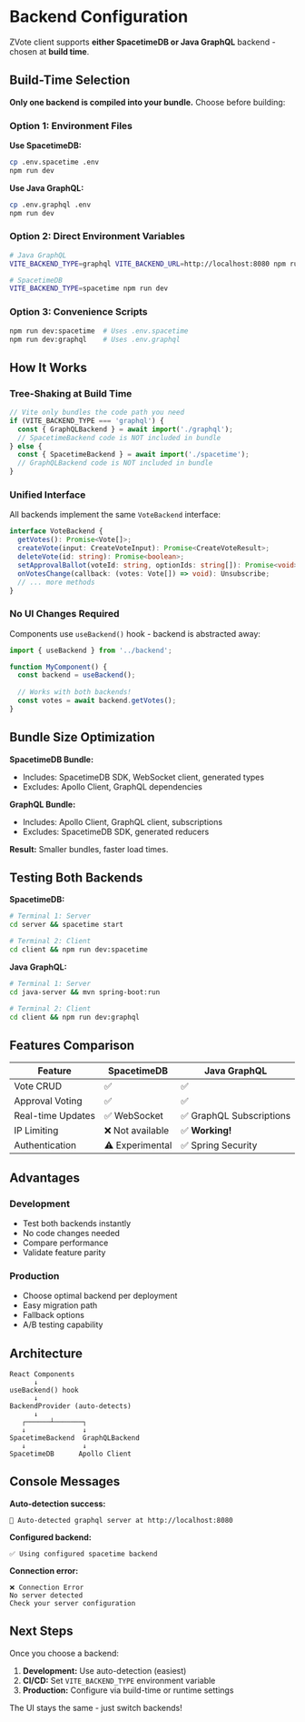 # Backend Configuration

ZVote client supports **either SpacetimeDB or Java GraphQL** backend - chosen at **build time**.

## Build-Time Selection

**Only one backend is compiled into your bundle.** Choose before building:

### Option 1: Environment Files

**Use SpacetimeDB:**
```bash
cp .env.spacetime .env
npm run dev
```

**Use Java GraphQL:**
```bash
cp .env.graphql .env
npm run dev
```

### Option 2: Direct Environment Variables

```bash
# Java GraphQL
VITE_BACKEND_TYPE=graphql VITE_BACKEND_URL=http://localhost:8080 npm run dev

# SpacetimeDB
VITE_BACKEND_TYPE=spacetime npm run dev
```

### Option 3: Convenience Scripts

```bash
npm run dev:spacetime  # Uses .env.spacetime
npm run dev:graphql    # Uses .env.graphql
```

## How It Works

### Tree-Shaking at Build Time
```typescript
// Vite only bundles the code path you need
if (VITE_BACKEND_TYPE === 'graphql') {
  const { GraphQLBackend } = await import('./graphql');
  // SpacetimeBackend code is NOT included in bundle
} else {
  const { SpacetimeBackend } = await import('./spacetime');
  // GraphQLBackend code is NOT included in bundle
}
```

### Unified Interface
All backends implement the same `VoteBackend` interface:

```typescript
interface VoteBackend {
  getVotes(): Promise<Vote[]>;
  createVote(input: CreateVoteInput): Promise<CreateVoteResult>;
  deleteVote(id: string): Promise<boolean>;
  setApprovalBallot(voteId: string, optionIds: string[]): Promise<void>;
  onVotesChange(callback: (votes: Vote[]) => void): Unsubscribe;
  // ... more methods
}
```

### No UI Changes Required
Components use `useBackend()` hook - backend is abstracted away:

```typescript
import { useBackend } from '../backend';

function MyComponent() {
  const backend = useBackend();
  
  // Works with both backends!
  const votes = await backend.getVotes();
}
```

## Bundle Size Optimization

**SpacetimeDB Bundle:**
- Includes: SpacetimeDB SDK, WebSocket client, generated types
- Excludes: Apollo Client, GraphQL dependencies

**GraphQL Bundle:**
- Includes: Apollo Client, GraphQL client, subscriptions
- Excludes: SpacetimeDB SDK, generated reducers

**Result:** Smaller bundles, faster load times.

## Testing Both Backends

**SpacetimeDB:**
```bash
# Terminal 1: Server
cd server && spacetime start

# Terminal 2: Client
cd client && npm run dev:spacetime
```

**Java GraphQL:**
```bash
# Terminal 1: Server
cd java-server && mvn spring-boot:run

# Terminal 2: Client  
cd client && npm run dev:graphql
```

## Features Comparison

| Feature | SpacetimeDB | Java GraphQL |
|---------|-------------|--------------|
| Vote CRUD | ✅ | ✅ |
| Approval Voting | ✅ | ✅ |
| Real-time Updates | ✅ WebSocket | ✅ GraphQL Subscriptions |
| IP Limiting | ❌ Not available | ✅ **Working!** |
| Authentication | ⚠️ Experimental | ✅ Spring Security |

## Advantages

### Development
- Test both backends instantly
- No code changes needed
- Compare performance
- Validate feature parity

### Production
- Choose optimal backend per deployment
- Easy migration path
- Fallback options
- A/B testing capability

## Architecture

```
React Components
      ↓
useBackend() hook
      ↓
BackendProvider (auto-detects)
      ↓
   ┌──────┴───────┐
   ↓              ↓
SpacetimeBackend  GraphQLBackend
   ↓              ↓
SpacetimeDB      Apollo Client
```

## Console Messages

**Auto-detection success:**
```
🎯 Auto-detected graphql server at http://localhost:8080
```

**Configured backend:**
```
✅ Using configured spacetime backend
```

**Connection error:**
```
❌ Connection Error
No server detected
Check your server configuration
```

## Next Steps

Once you choose a backend:

1. **Development:** Use auto-detection (easiest)
2. **CI/CD:** Set `VITE_BACKEND_TYPE` environment variable
3. **Production:** Configure via build-time or runtime settings

The UI stays the same - just switch backends!
